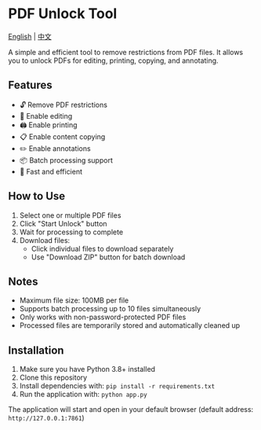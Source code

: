 # PDF Unlock Tool

[English](README.md) | [中文](README_CN.md)

A simple and efficient tool to remove restrictions from PDF files. It allows you to unlock PDFs for editing, printing, copying, and annotating.

## Features

- 🔓 Remove PDF restrictions
- 📝 Enable editing
- 🖨️ Enable printing
- 📋 Enable content copying
- ✏️ Enable annotations
- 📦 Batch processing support
- 🚀 Fast and efficient

## How to Use

1. Select one or multiple PDF files
2. Click "Start Unlock" button
3. Wait for processing to complete
4. Download files:
   - Click individual files to download separately
   - Use "Download ZIP" button for batch download

## Notes

- Maximum file size: 100MB per file
- Supports batch processing up to 10 files simultaneously
- Only works with non-password-protected PDF files
- Processed files are temporarily stored and automatically cleaned up

## Installation

1. Make sure you have Python 3.8+ installed
2. Clone this repository
3. Install dependencies with: `pip install -r requirements.txt`
4. Run the application with: `python app.py`

The application will start and open in your default browser (default address: `http://127.0.0.1:7861`)
